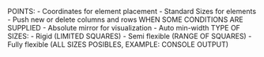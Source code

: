 POINTS:
	- Coordinates for element placement
	- Standard Sizes for elements
	- Push new or delete columns and rows WHEN SOME CONDITIONS ARE SUPPLIED
	- Absolute mirror for visualization
	- Auto min-width
TYPE OF SIZES:
	- Rigid (LIMITED SQUARES)
	- Semi flexible (RANGE OF SQUARES)
	- Fully flexible (ALL SIZES POSIBLES, EXAMPLE: CONSOLE OUTPUT)